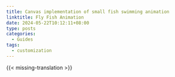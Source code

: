 ```yaml
---
title: Canvas implementation of small fish swimming animation
linktitle: Fly Fish Animation
date: 2024-05-22T10:12:11+08:00
type: posts
categories:
  - Guides
tags:
  - customization
---
```


{{< missing-translation >}}
